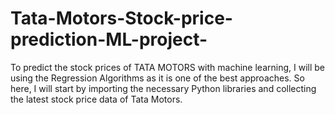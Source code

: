 # Tata-Motors-Stock-price-prediction-ML-project-

To predict the stock prices of TATA MOTORS with machine learning, I will be using the Regression Algorithms as it is 
one of the best approaches. 
So here, I will start by importing the necessary Python libraries and collecting the latest stock price data of Tata Motors.
